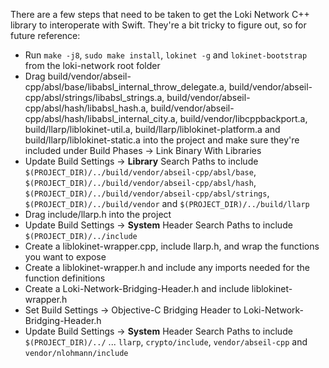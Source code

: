 There are a few steps that need to be taken to get the Loki Network C++ library to interoperate with Swift. They're a bit tricky to figure out, so for future reference:

- Run `make -j8`, `sudo make install`, `lokinet -g` and `lokinet-bootstrap` from the loki-network root folder
- Drag build/vendor/abseil-cpp/absl/base/libabsl_internal_throw_delegate.a, build/vendor/abseil-cpp/absl/strings/libabsl_strings.a, build/vendor/abseil-cpp/absl/hash/libabsl_hash.a, build/vendor/abseil-cpp/absl/hash/libabsl_internal_city.a, build/vendor/libcppbackport.a, build/llarp/liblokinet-util.a, build/llarp/liblokinet-platform.a and build/llarp/liblokinet-static.a into the project and make sure they're included under Build Phases → Link Binary With Libraries
- Update Build Settings → **Library** Search Paths to include `$(PROJECT_DIR)/../build/vendor/abseil-cpp/absl/base`, `$(PROJECT_DIR)/../build/vendor/abseil-cpp/absl/hash`, `$(PROJECT_DIR)/../build/vendor/abseil-cpp/absl/strings`, `$(PROJECT_DIR)/../build/vendor` and `$(PROJECT_DIR)/../build/llarp`
- Drag include/llarp.h into the project 
- Update Build Settings → **System** Header Search Paths to include `$(PROJECT_DIR)/../include`
- Create a liblokinet-wrapper.cpp, include llarp.h, and wrap the functions you want to expose
- Create a liblokinet-wrapper.h and include any imports needed for the function definitions
- Create a Loki-Network-Bridging-Header.h and include liblokinet-wrapper.h
- Set Build Settings → Objective-C Bridging Header to Loki-Network-Bridging-Header.h
- Update Build Settings → **System** Header Search Paths to include `$(PROJECT_DIR)/../` ... `llarp`, `crypto/include`, `vendor/abseil-cpp` and `vendor/nlohmann/include`
